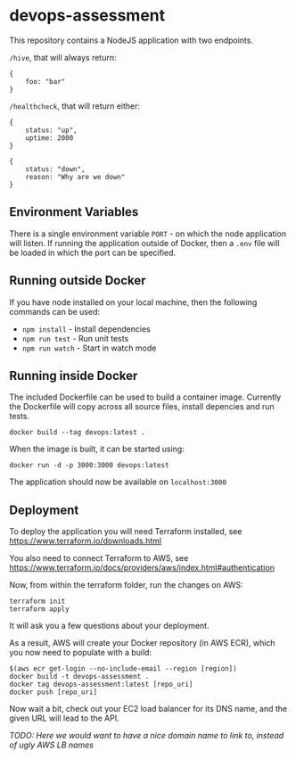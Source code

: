 # devops-assessment

This repository contains a NodeJS application with two endpoints.

`/hive`, that will always return:

```
{
    foo: "bar"
}
```

`/healthcheck`, that will return either:

```
{
    status: "up",
    uptime: 2000
}
```

```
{
    status: "down",
    reason: "Why are we down"
}
```

## Environment Variables
There is a single environment variable `PORT` - on which the node application will listen.  If running the application outside of Docker, then a `.env` file will be loaded in which the port can be specified.

## Running outside Docker

If you have node installed on your local machine, then the following commands can be used:

* `npm install` - Install dependencies
* `npm run test` - Run unit tests
* `npm run watch` - Start in watch mode

## Running inside Docker
The included Dockerfile can be used to build a container image. Currently the Dockerfile will copy across all source files, install depencies and run tests.

```
docker build --tag devops:latest .
```

When the image is built, it can be started using:

```
docker run -d -p 3000:3000 devops:latest
```

The application should now be available on `localhost:3000`

## Deployment

To deploy the application you will need Terraform installed, see https://www.terraform.io/downloads.html

You also need to connect Terraform to AWS, see https://www.terraform.io/docs/providers/aws/index.html#authentication

Now, from within the terraform folder, run the changes on AWS:
```
terraform init
terraform apply
```

It will ask you a few questions about your deployment.

As a result, AWS will create your Docker repository (in AWS ECR), which you now need to populate with a build:
```
$(aws ecr get-login --no-include-email --region [region])
docker build -t devops-assessment .
docker tag devops-assessment:latest [repo_uri]
docker push [repo_uri]
```

Now wait a bit, check out your EC2 load balancer for its DNS name, and the given URL will lead to the API.

*TODO: Here we would want to have a nice domain name to link to, instead of ugly AWS LB names*
